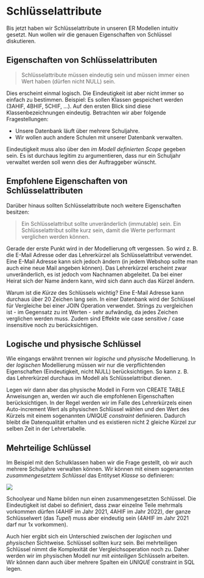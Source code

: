 # Schlüsselattribute

Bis jetzt haben wir Schlüsselattribute in unseren ER Modellen intuitiv gesetzt. Nun wollen wir
die genauen Eigenschaften von Schlüssel diskutieren.

## Eigenschaften von Schlüsselattributen

> Schlüsselattribute müssen eindeutig sein und müssen immer einen Wert haben (dürfen nicht NULL)
> sein.

Dies erscheint einmal logisch. Die Eindeutigkeit ist aber nicht immer so einfach zu bestimmen.
Beispiel: Es sollen Klassen gespeichert werden (3AHIF, 4BHIF, 5CHIF, ...). Auf den ersten Blick
sind diese Klassenbezeichnungen eindeutig. Betrachten wir aber folgende Fragestellungen:

- Unsere Datenbank läuft über mehrere Schuljahre.
- Wir wollen auch andere Schulen mit unserer Datenbank verwalten.

Eindeutigkeit muss also über den *im Modell definierten Scope* gegeben sein. Es ist durchaus
legitim zu argumentieren, dass nur ein Schuljahr verwaltet werden soll wenn dies der Auftraggeber
wünscht.

## Empfohlene Eigenschaften von Schlüsselattributen

Darüber hinaus sollten Schlüsselattribute noch weitere Eigenschaften besitzen:

> Ein Schlüsselattribut sollte unveränderlich (immutable) sein.
> Ein Schlüsselattribut sollte kurz sein, damit die Werte performant verglichen werden können.

Gerade der erste Punkt wird in der Modellierung oft vergessen. So wird z. B. die E-Mail Adresse
oder das Lehrerkürzel als Schlüsselattribut verwendet. Eine E-Mail Adresse kann sich jedoch ändern
(in jedem Webshop sollte man auch eine neue Mail angeben können). Das Lehrerkürzel erscheint zwar
unveränderlich, es ist jedoch vom Nachnamen abgeleitet. Da bei einer Heirat sich der Name ändern kann,
wird sich dann auch das Kürzel ändern.

Warum ist die *Kürze* des Schlüssels wichtig? Eine E-Mail Adresse kann durchaus über 20 Zeichen
lang sein. In einer Datenbank wird der Schlüssel für Vergleiche bei einer JOIN Operation verwendet.
Strings zu vergleichen ist - im Gegensatz zu int Werten - sehr aufwändig, da jedes Zeichen
verglichen werden muss. Zudem sind Effekte wie case sensitive / case insensitive noch zu
berücksichtigen.

## Logische und physische Schlüssel

Wie eingangs erwähnt trennen wir *logische* und *physische* Modellierung. In der *logischen*
Modellierung müssen wir nur die verpflichtenden Eigenschaften (Eindeutigkeit, nicht NULL)
berücksichtigen. So kann z. B. das Lehrerkürzel durchaus im Modell als Schlüsselattribut dienen.

Legen wir dann aber das physische Modell in Form von CREATE TABLE Anweisungen an, werden wir auch
die empfohlenen Eigenschaften berücksichtigen. In der Regel werden wir im Falle des Lehrerkürzels
einen Auto-increment Wert als physischen Schlüssel wählen und den Wert des Kürzels mit einem
sogenannten *UNIQUE constraint* definieren. Dadurch bleibt die Datenqualität erhalten und es
existieren nicht 2 gleiche Kürzel zur selben Zeit in der Lehrertabelle.

## Mehrteilige Schlüssel

Im Beispiel mit den Schulklassen haben wir die Frage gestellt, ob wir auch mehrere Schuljahre
verwalten können. Wir können mit einem sogenannten *zusammengesetztem Schlüssel* das Entityset
*Klasse* so definieren:

![](https://www.plantuml.com/plantuml/svg/SoWkIImgAStDuSh8J4bLICuiIiv9vKhDAyaigLG8Jix8pyz9paaiBbQevb9GKD222bMc9XP1-7w9kQaWbgwkBeWAoi_FzKpXgkLoICrB0PeA0000)

Schoolyear und Name bilden nun einen zusammengesetzten Schlüssel. Die Eindeutigkeit ist dabei so
definiert, dass zwar einzelne Teile mehrmals vorkommen dürfen (4AHIF im Jahr 2021, 4AHIF im Jahr 2022),
der ganze Schlüsselwert (das *Tupel*) muss aber eindeutig sein (4AHIF im Jahr 2021 darf nur 1x vorkommen).

Auch hier ergibt sich ein Unterschied zwischen der *logischen* und *physischen* Sichtweise. Schlüssel
sollten kurz sein. Bei mehrteiligen Schlüssel nimmt die Komplexität der Vergleichsoperation noch zu.
Daher werden wir im physischen Modell nur mit *einteiligen* Schlüsseln arbeiten. Wir können dann
auch über mehrere Spalten ein *UNIQUE* constraint in SQL legen.
